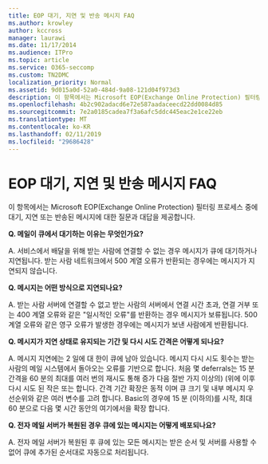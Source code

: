 ```yaml
---
title: EOP 대기, 지연 및 반송 메시지 FAQ
ms.author: krowley
author: kccross
manager: laurawi
ms.date: 11/17/2014
ms.audience: ITPro
ms.topic: article
ms.service: O365-seccomp
ms.custom: TN2DMC
localization_priority: Normal
ms.assetid: 9d015a0d-52a0-484d-9a08-121d04f973d3
description: 이 항목에서는 Microsoft EOP(Exchange Online Protection) 필터링 프로세스 중에 대기, 지연 또는 반송된 메시지에 대한 질문과 대답을 제공합니다.
ms.openlocfilehash: 4b2c902adacd6e72e587aadaceecd22dd0084d85
ms.sourcegitcommit: 7e2a0185cadea7f3a6afc5ddc445eac2e1ce22eb
ms.translationtype: MT
ms.contentlocale: ko-KR
ms.lasthandoff: 02/11/2019
ms.locfileid: "29686428"
---
```

# <a name="eop-queued-deferred-and-bounced-messages-faq"></a>EOP 대기, 지연 및 반송 메시지 FAQ

이 항목에서는 Microsoft EOP(Exchange Online Protection) 필터링 프로세스 중에 대기, 지연 또는 반송된 메시지에 대한 질문과 대답을 제공합니다.
  
 **Q. 메일이 큐에서 대기하는 이유는 무엇인가요?**
  
A. 서비스에서 배달을 위해 받는 사람에 연결할 수 없는 경우 메시지가 큐에 대기하거나 지연됩니다. 받는 사람 네트워크에서 500 계열 오류가 반환되는 경우에는 메시지가 지연되지 않습니다.
  
 **Q. 메시지는 어떤 방식으로 지연되나요?**
  
A. 받는 사람 서버에 연결할 수 없고 받는 사람의 서버에서 연결 시간 초과, 연결 거부 또는 400 계열 오류와 같은 "일시적인 오류"를 반환하는 경우 메시지가 보류됩니다. 500 계열 오류와 같은 영구 오류가 발생한 경우에는 메시지가 보낸 사람에게 반환됩니다.
  
 **Q. 메시지가 지연 상태로 유지되는 기간 및 다시 시도 간격은 어떻게 되나요?**
  
A. 메시지 지연에는 2 일에 대 한이 큐에 남아 있습니다. 메시지 다시 시도 횟수는 받는 사람의 메일 시스템에서 돌아오는 오류를 기반으로 합니다. 처음 몇 deferrals는 15 분 간격을 60 분의 최대를 여러 번의 재시도 통해 증가 다음 절반 가지 이상의) (위에 이후 다시 시도 된 작은 또는 합니다. 간격 기간 확장은 동적 이며 큐 크기 및 내부 메시지 우선순위와 같은 여러 변수를 고려 합니다. Basic의 경우에 15 분 (이하의)를 시작, 최대 60 분으로 다음 몇 시간 동안의 여기에서을 확장 합니다.
  
 **Q. 전자 메일 서버가 복원된 경우 큐에 있는 메시지는 어떻게 배포되나요?**
  
A. 전자 메일 서버가 복원된 후 큐에 있는 모든 메시지는 받은 순서 및 서버를 사용할 수 없어 큐에 추가된 순서대로 자동으로 처리됩니다. 
  

